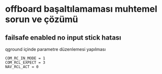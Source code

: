# offboard başaltılamaması muhtemel sorun ve çözümü
## failsafe enabled no input stick hatası
qground içinde parametre düzenlemesi yapılması
```
COM_RC_IN_MODE = 1
COM_RCL_EXPECT = 3
NAV_RCL_ACT = 0
```
